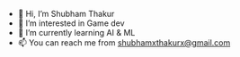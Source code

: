 - 👋 Hi, I’m Shubham Thakur 
- 👀 I’m interested in Game dev
- 🌱 I’m currently learning AI & ML
- 📫 You can reach me from shubhamxthakurx@gmail.com

<!---
alienmynopass/alienmynopass is a ✨ special ✨ repository because its `README.md` (this file) appears on your GitHub profile.
You can click the Preview link to take a look at your changes.
--->
